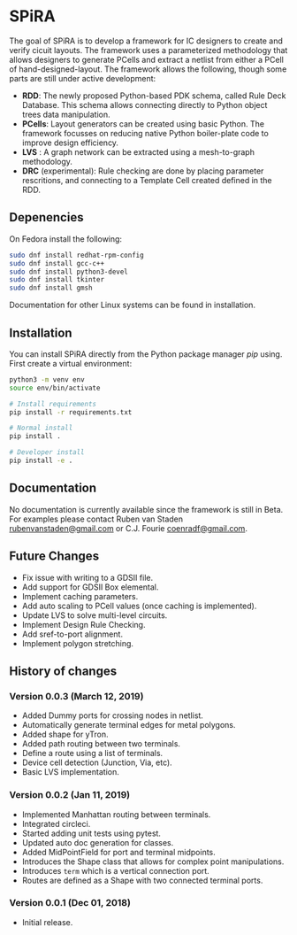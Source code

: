 # SPiRA

The goal of SPiRA is to develop a framework for IC designers to create and verify cicuit layouts. 
The framework uses a parameterized methodology that allows designers to generate PCells and 
extract a netlist from either a PCell of hand-designed-layout. The framework allows the 
following, though some parts are still under active development:

* **RDD**: The newly proposed Python-based PDK schema, called Rule Deck Database. This schema allows connecting directly to Python object trees data manipulation.
* **PCells**: Layout generators can be created using basic Python. The framework focusses on reducing native Python boiler-plate code to improve design efficiency.
* **LVS** : A graph network can be extracted using a mesh-to-graph methodology. 
* **DRC** (experimental): Rule checking are done by placing parameter rescritions, and connecting to a Template Cell created defined in the RDD. 

## Depenencies

On Fedora install the following:

```bash
sudo dnf install redhat-rpm-config
sudo dnf install gcc-c++
sudo dnf install python3-devel
sudo dnf install tkinter
sudo dnf install gmsh
```

<!-- Documentation for other Linux systems can be found in [installation](https://spira.readthedocs.io/en/latest/installation.html) -->
Documentation for other Linux systems can be found in installation.

## Installation

You can install SPiRA directly from the Python package manager *pip* using.
First create a virtual environment:

```bash
python3 -m venv env
source env/bin/activate

# Install requirements
pip install -r requirements.txt

# Normal install
pip install .

# Developer install
pip install -e .
```

## Documentation

No documentation is currently available since the framework is still in Beta.
For examples please contact Ruben van Staden <rubenvanstaden@gmail.com> or C.J. Fourie <coenradf@gmail.com>.

<!-- The complete framework [documentation](https://spira.readthedocs.io/en/latest/overview.html) explains the basics of the RDD and PCell API. Note that the DRC and LVS modules are still being developed.
Examples of using the PCell implementation is given in [examples](https://github.com/rubenvanstaden/spira/tree/master/demo). -->


## Future Changes
* Fix issue with writing to a GDSII file.
* Add support for GDSII Box elemental.
* Implement caching parameters.
* Add auto scaling to PCell values (once caching is implemented).
* Update LVS to solve multi-level circuits.
* Implement Design Rule Checking.
* Add sref-to-port alignment.
* Implement polygon stretching.


## History of changes

### Version 0.0.3 (March 12, 2019)
* Added Dummy ports for crossing nodes in netlist.
* Automatically generate terminal edges for metal polygons.
* Added shape for yTron.
* Added path routing between two terminals.
* Define a route using a list of terminals.
* Device cell detection (Junction, Via, etc).
* Basic LVS implementation.

### Version 0.0.2 (Jan 11, 2019)
* Implemented Manhattan routing between terminals.
* Integrated circleci.
* Started adding unit tests using pytest.
* Updated auto doc generation for classes.
* Added MidPointField for port and terminal midpoints.
* Introduces the Shape class that allows for complex point manipulations.
* Introduces `term` which is a vertical connection port.
* Routes are defined as a Shape with two connected terminal ports.

### Version 0.0.1 (Dec 01, 2018)
* Initial release.
